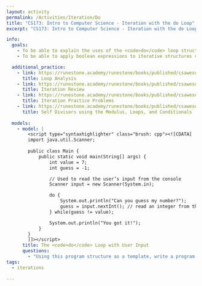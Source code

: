 ```yaml
---
layout: activity
permalink: /Activities/Iteration/Do
title: "CS173: Intro to Computer Science - Iteration with the do Loop"
excerpt: "CS173: Intro to Computer Science - Iteration with the do Loop"

info:
  goals: 
    - To be able to explain the uses of the <code>do</code> loop structure 
    - To be able to apply boolean expressions to iterative structures via the <code>do</code> loop    

  additional_practice:
    - link: https://runestone.academy/runestone/books/published/csawesome/Unit4-Iteration/topic-4-5-loop-analysis.html
      title: Loop Analysis
    - link: https://runestone.academy/runestone/books/published/csawesome/Unit4-Iteration/Exercises.html
      title: Iteration Review
    - link: https://runestone.academy/runestone/books/published/csawesome/Unit4-Iteration/topic-4-8-practice-coding.html
      title: Iteration Practice Problems
    - link: https://runestone.academy/runestone/books/published/csawesome/Unit4-Iteration/FRQselfDivisorA.html
      title: Self Divisors using the Modulus, Loops, and Conditionals
      
  models:
    - model: |
        <script type="syntaxhighlighter" class="brush: cpp"><![CDATA[
        import java.util.Scanner;
        
        public class Main {
            public static void main(String[] args) {
                int value = 7;
                int guess = -1;

                // Used to read the user’s input from the console
                Scanner input = new Scanner(System.in);

                do {
                    System.out.println("Can you guess my number?");
                    guess = input.nextInt(); // read an integer from the keyboard
                } while(guess != value);

                System.out.println("You got it!");
            }
        }
        ]]></script>        
      title: The <code>do</code> Loop with User Input
      questions: 
        - "Using this program structure as a template, write a program to ask the user to enter a menu option between 1 and 4.  Print out one of four different messages depending on the menu option they choose, and if they do not enter a number between 1 and 4, continue prompting them until they do so."
tags:
  - iterations
  
---
```


